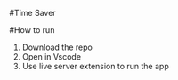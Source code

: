 #Time Saver


#How to run
1. Download the repo
2. Open in Vscode
3. Use live server extension to run the app